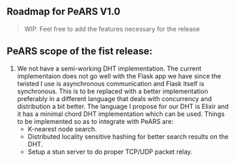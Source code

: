 ## Roadmap for PeARS V1.0


> WIP. Feel free to add the features necessary for the release

## PeARS scope of the fist release:

1. We not have a semi-working DHT implementation. The current implementaion does not go well with the Flask app we have since the twisted I use is asynchronous communication and Flask itself is synchronous. This is to be replaced with a better implementation preferably in a different language that deals with concurrency and distribution a bit better. The language I propose for our DHT is Elixir and it has a minimal chord DHT implementation which can be used. Things to be implemented so as to integrate with PeARS are:
    * K-nearest node search.
    * Distributed locality sensitive hashing for better search results on the DHT.
    * Setup a stun server to do proper TCP/UDP packet relay.

